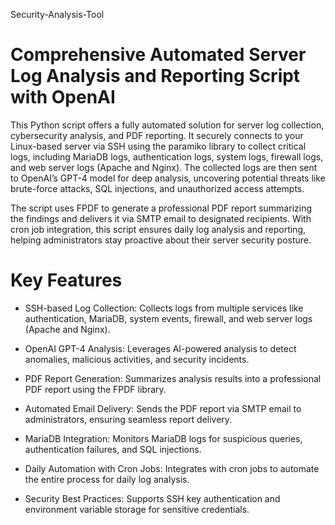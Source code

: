 Security-Analysis-Tool
# Comprehensive Automated Server Log Analysis and Reporting Script with OpenAI

This Python script offers a fully automated solution for server log collection, cybersecurity analysis, and PDF reporting. It securely connects to your Linux-based server via SSH using the paramiko library to collect critical logs, including MariaDB logs, authentication logs, system logs, firewall logs, and web server logs (Apache and Nginx). The collected logs are then sent to OpenAI’s GPT-4 model for deep analysis, uncovering potential threats like brute-force attacks, SQL injections, and unauthorized access attempts.

The script uses FPDF to generate a professional PDF report summarizing the findings and delivers it via SMTP email to designated recipients. With cron job integration, this script ensures daily log analysis and reporting, helping administrators stay proactive about their server security posture.

# Key Features

- SSH-based Log Collection:
Collects logs from multiple services like authentication, MariaDB, system events, firewall, and web server logs (Apache and Nginx).

- OpenAI GPT-4 Analysis:
Leverages AI-powered analysis to detect anomalies, malicious activities, and security incidents.

- PDF Report Generation:
Summarizes analysis results into a professional PDF report using the FPDF library.

- Automated Email Delivery:
Sends the PDF report via SMTP email to administrators, ensuring seamless report delivery.

- MariaDB Integration:
Monitors MariaDB logs for suspicious queries, authentication failures, and SQL injections.

- Daily Automation with Cron Jobs:
Integrates with cron jobs to automate the entire process for daily log analysis.

- Security Best Practices:
Supports SSH key authentication and environment variable storage for sensitive credentials.
